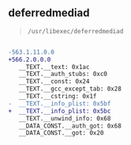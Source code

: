 ## deferredmediad

> `/usr/libexec/deferredmediad`

```diff

-563.1.11.0.0
+566.2.0.0.0
   __TEXT.__text: 0x1ac
   __TEXT.__auth_stubs: 0xc0
   __TEXT.__const: 0x24
   __TEXT.__gcc_except_tab: 0x28
   __TEXT.__cstring: 0x1f
-  __TEXT.__info_plist: 0x5bf
+  __TEXT.__info_plist: 0x5bc
   __TEXT.__unwind_info: 0x68
   __DATA_CONST.__auth_got: 0x68
   __DATA_CONST.__got: 0x20

```
